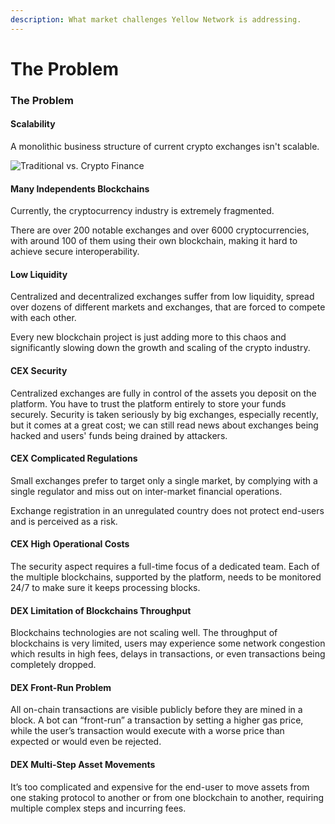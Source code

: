 ```yaml
---
description: What market challenges Yellow Network is addressing.
---
```


# The Problem

### The Problem <a href="#_udybe2pc46jg" id="_udybe2pc46jg"></a>

#### Scalability <a href="#_pj8bkb32jts7" id="_pj8bkb32jts7"></a>

A monolithic business structure of current crypto exchanges isn't scalable.

![Traditional vs. Crypto Finance](<.gitbook/assets/How did traditional finance manage to scale\_.jpg>)

#### Many Independents Blockchains <a href="#_rpdroawe59eb" id="_rpdroawe59eb"></a>

Currently, the cryptocurrency industry is extremely fragmented.

There are over 200 notable exchanges and over 6000 cryptocurrencies, with around 100 of them using their own blockchain, making it hard to achieve secure interoperability.

#### Low Liquidity <a href="#_c3n1dp2ojjwf" id="_c3n1dp2ojjwf"></a>

Centralized and decentralized exchanges suffer from low liquidity, spread over dozens of different markets and exchanges, that are forced to compete with each other.

Every new blockchain project is just adding more to this chaos and significantly slowing down the growth and scaling of the crypto industry.

#### CEX Security <a href="#_a7ns84xisfgu" id="_a7ns84xisfgu"></a>

Centralized exchanges are fully in control of the assets you deposit on the platform. You have to trust the platform entirely to store your funds securely. Security is taken seriously by big exchanges, especially recently, but it comes at a great cost; we can still read news about exchanges being hacked and users' funds being drained by attackers.

#### CEX Complicated Regulations <a href="#_5kcfiq383k3b" id="_5kcfiq383k3b"></a>

Small exchanges prefer to target only a single market, by complying with a single regulator and miss out on inter-market financial operations.

Exchange registration in an unregulated country does not protect end-users and is perceived as a risk.

#### CEX High Operational Costs <a href="#_emg1es6jeelj" id="_emg1es6jeelj"></a>

The security aspect requires a full-time focus of a dedicated team. Each of the multiple blockchains, supported by the platform, needs to be monitored 24/7 to make sure it keeps processing blocks.

#### DEX Limitation of Blockchains Throughput <a href="#_gat1xioip300" id="_gat1xioip300"></a>

Blockchains technologies are not scaling well. The throughput of blockchains is very limited, users may experience some network congestion which results in high fees, delays in transactions, or even transactions being completely dropped.

#### DEX Front-Run Problem <a href="#_tfcy725mgxv4" id="_tfcy725mgxv4"></a>

All on-chain transactions are visible publicly before they are mined in a block. A bot can “front-run” a transaction by setting a higher gas price, while the user’s transaction would execute with a worse price than expected or would even be rejected.

#### DEX Multi-Step Asset Movements <a href="#_bxf2nfrhp1bs" id="_bxf2nfrhp1bs"></a>

It’s too complicated and expensive for the end-user to move assets from one staking protocol to another or from one blockchain to another, requiring multiple complex steps and incurring fees.
